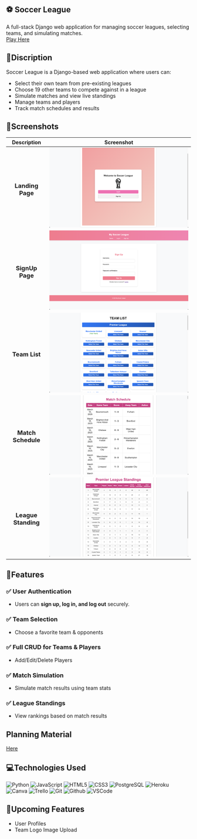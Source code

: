 ## ⚽ Soccer League
A full-stack Django web application for managing soccer leagues, selecting teams, and simulating matches.
<br/>[Play Here](https://soccer-league-f8cb7ffa0929.herokuapp.com/)
## 🚀Discription
Soccer League is a Django-based web application where users can:

- Select their own team from pre-existing leagues
- Choose 19 other teams to compete against in a league
- Simulate matches and view live standings
- Manage teams and players
- Track match schedules and results

## 📸Screenshots
  |   Description | Screenshot |
  |:-------------:| -----------|
  | <h3>Landing Page</h3> | ![screenshot1](https://github.com/EdwardKim030391/Soccer-league/blob/main/Soccer_League/league/static/images/ReadMeImage/MainPage.png)  
  | <h3>SignUp Page</h3> | ![screenshot2](https://github.com/EdwardKim030391/Soccer-league/blob/main/Soccer_League/league/static/images/ReadMeImage/SignUp.png)  
  | <h3>Team List</h3> | ![screenshot3](https://github.com/EdwardKim030391/Soccer-league/blob/main/Soccer_League/league/static/images/ReadMeImage/TeamList.png)
  | <h3>Match Schedule</h3> | ![screenshot4](https://github.com/EdwardKim030391/Soccer-league/blob/main/Soccer_League/league/static/images/ReadMeImage/MatchSchedule.png)
  | <h3>League Standing</h3> | ![screenshot5](https://github.com/EdwardKim030391/Soccer-league/blob/main/Soccer_League/league/static/images/ReadMeImage/LeagueStanding.png)
  
## 📍Features
### ✅ User Authentication
- Users can **sign up, log in, and log out** securely.

### ✅ Team Selection 
- Choose a favorite team & opponents

### ✅ Full CRUD for Teams & Players
- Add/Edit/Delete Players

### ✅ Match Simulation
- Simulate match results using team stats

### ✅ League Standings
- View rankings based on match results




## Planning Material
[Here](https://trello.com/b/dW56W4aU/play-soccer-league)


## 💻Technologies Used
![Python](https://img.shields.io/badge/-Python-05122A?style=flat&logo=python)
![JavaScript](https://img.shields.io/badge/-JavaScript-05122A?style=flat&logo=javascript)
![HTML5](https://img.shields.io/badge/-HTML5-05122A?style=flat&logo=html5)
![CSS3](https://img.shields.io/badge/-CSS-05122A?style=flat&logo=css3)
![PostgreSQL](https://img.shields.io/badge/-PostgreSQL-05122A?style=flat&logo=postgresql)
![Heroku](https://img.shields.io/badge/-Heroku-05122A?style=flat&logo=heroku)
![Canva](https://img.shields.io/badge/-Canva-05122A?style=flat&logo=canva)
![Trello](https://img.shields.io/badge/-Trello-05122A?style=flat&logo=trello)
![Git](https://img.shields.io/badge/-Git-05122A?style=flat&logo=git)
![Github](https://img.shields.io/badge/-GitHub-05122A?style=flat&logo=github)
![VSCode](https://img.shields.io/badge/-VS_Code-05122A?style=flat&logo=visualstudio)


## 🎉Upcoming Features
- User Profiles
- Team Logo Image Upload
